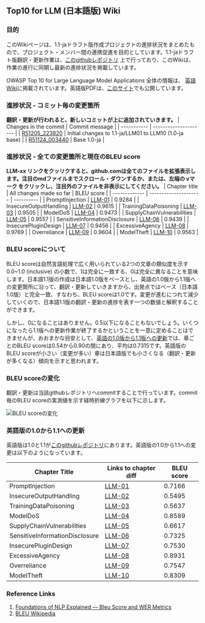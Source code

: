 ## Top10 for LLM (日本語版) Wiki

### 目的

このWikiページは、1.1-jaドラフト版作成プロジェクトの進捗状況をまとめたもので、プロジェクト・メンバー間の連携促進を目的としています。1.1-jaドラフト版翻訳・更新作業は、[このgithubレポジトリ](https://github.com/Setotet/Top10-for-LLM/tree/1.1-ja) 上で行っており、このWikiは、作業の進行に同期し最新の進捗状況を掲載しています。

OWASP Top 10 for Large Language Model Applications 全体の情報は、
[英語Wiki](https://owasp.org/www-project-top-10-for-large-language-model-applications/)に掲載されています。英語版PDFは、[このサイト](https://llmtop10.com/)でも公開しています。

### 進捗状況 - コミット毎の変更箇所

**翻訳・更新が行われると、新しいコミットが上に追加されていきます。**
| Changes in the commit | Commit message |
| ----------- | --------------------- |
| [R51205_223820](https://github.com/owasp-ja/Top10-for-LLM/commit/a86a0d5a6143aa1808aa78c3ac921f289f8f033f) | Initial changes to 1.1-ja/LLM01 to LLM10 (1.0-ja base) |
| [R51124_003440](https://github.com/owasp-ja/Top10-for-LLM/tree/1.1-ja/1.1-ja/1.0-ja_orig) | Base 1.0-ja |

### 進捗状況 - 全ての変更箇所と現在のBLEU score

**LLM-xx リンクをクッリクすると、github.comは全てのファイルを拡張表示します。注目のmdファイルまでスクロール・ダウンするか、または、左端の vマーク をクリックし、注目外のファイルを非表示にしてください。**
| Chapter title | All changes made so far | BLEU score |
| ------------- | --------------------- | ---------- |
| PromptInjection | [LLM-01](https://github.com/owasp-ja/Top10-for-LLM/compare/a86a0d5a6143aa1808aa78c3ac921f289f8f033f...main?diff=split) | 0.9284 |
| InsecureOutputHandling | [LLM-02](https://github.com/owasp-ja/Top10-for-LLM/compare/a86a0d5a6143aa1808aa78c3ac921f289f8f033f...main?diff=split) | 0.9615 |
| TrainingDataPoisoning | [LLM-03](https://github.com/owasp-ja/Top10-for-LLM/compare/a86a0d5a6143aa1808aa78c3ac921f289f8f033f...main?diff=split) | 0.9505 |
| ModelDoS | [LLM-04](https://github.com/owasp-ja/Top10-for-LLM/compare/a86a0d5a6143aa1808aa78c3ac921f289f8f033f...main?diff=split) | 0.9473 |
| SupplyChainVulnerabilities | [LLM-05](https://github.com/owasp-ja/Top10-for-LLM/compare/a86a0d5a6143aa1808aa78c3ac921f289f8f033f...main?diff=split) | 0.9557 |
| SensitiveInformationDisclosure | [LLM-06](https://github.com/owasp-ja/Top10-for-LLM/compare/a86a0d5a6143aa1808aa78c3ac921f289f8f033f...main?diff=split) | 0.9439 |
| InsecurePluginDesign | [LLM-07](https://github.com/owasp-ja/Top10-for-LLM/compare/a86a0d5a6143aa1808aa78c3ac921f289f8f033f...main?diff=split) | 0.9456 |
| ExcessiveAgency | [LLM-08](https://github.com/owasp-ja/Top10-for-LLM/compare/a86a0d5a6143aa1808aa78c3ac921f289f8f033f...main?diff=split) | 0.9769 |
| Overreliance | [LLM-09](https://github.com/owasp-ja/Top10-for-LLM/compare/a86a0d5a6143aa1808aa78c3ac921f289f8f033f...main?diff=split) | 0.9604 |
| ModelTheft | [LLM-10](https://github.com/owasp-ja/Top10-for-LLM/compare/a86a0d5a6143aa1808aa78c3ac921f289f8f033f...main?diff=split) | 0.9563 |

### BLEU scoreについて

BLEU scoreは自然言語処理で広く用いられている2つの文章の類似度を示す 0.0~1.0 (inclusive) の小数で、1は完全に一致する、0は完全に異なることを意味します。日本語1.1版の作成は日本語1.0版をベースとし、英語の1.0版から1.1版への変更箇所に沿って、翻訳・更新していきますから、出発点ではベース（日本語1.0版）と完全一致、すなわち、BLEU scoreは1.0です。変更が進むにつれて減少していくので、日本語1.1版の翻訳・更新の進捗を表す一つの数値と解釈することができます。

しかし、0になることはありません。0.5以下になることもないでしょう。いくつになったら1.1版への更新作業が終了するかということを一意に定めることはできませんが、おおまかな目安として、[英語の1.0版から1.1版への更新](#英語版の10から11への更新)では、章ごとのBLEU scoreは0.54から0.90の間にあり、平均は0.7315です。英語版のBLEU scoreが小さい（変更が多い）章は日本語版でも小さくなる（翻訳・更新が多くなる）傾向を示すと思われます。

### BLEU scoreの変化

翻訳・更新は当該githubレポジトリへcommitすることで行っています。commit毎のBLEU scoreの実測値を示す経時折線グラフを以下に示します。

![BLEU scoreの変化](https://github.com/owasp-ja/Top10-for-LLM/tree/main/1.1-ja/assets/images/BLEU_Score.png)

### 英語版の1.0から1.1への更新

英語版は1.0と1.1が[このgithubレポジトリ](https://github.com/OWASP/www-project-top-10-for-large-language-model-applications)にあります。英語版の1.0から1.1への変更は以下のようになっています。

| Chapter Title | Links to chapter diff | BLEU score |
| ------------- | --------------------- | ---------- |
| PromptInjection | [LLM-01](https://github.com/talesh/llm_top_ten_diffs/commit/f1ffe5cf96833fb15a585277996fd2cc05401396) | 0.7166 |
| InsecureOutputHandling | [LLM-02](https://github.com/talesh/llm_top_ten_diffs/commit/015539a321537a77cff3d5210b01b9d23ccba1d0) | 0.5495 |
| TrainingDataPoisoning | [LLM-03](https://github.com/talesh/llm_top_ten_diffs/commit/c1fa2664bf3dc078c458861fd45ac37d30953d00) | 0.5637 |
| ModelDoS | [LLM-04](https://github.com/talesh/llm_top_ten_diffs/commit/3d67a52b5d6962fb12ab9fbb4714ebdd2914f3b4) | 0.8589 |
| SupplyChainVulnerabilities | [LLM-05](https://github.com/talesh/llm_top_ten_diffs/commit/ff8f66336df56d27371c31da49c329f76937de13) | 0.6617 |
| SensitiveInformationDisclosure | [LLM-06](https://github.com/talesh/llm_top_ten_diffs/commit/96826c14f0fcf9ac0b8d85229349377eae9e27ff) | 0.7325 |
| InsecurePluginDesign | [LLM-07](https://github.com/talesh/llm_top_ten_diffs/commit/3742a4a4a246a3fec61dd110ec9ba921ff968d4f) | 0.7530 |
| ExcessiveAgency | [LLM-08](https://github.com/talesh/llm_top_ten_diffs/commit/9d0d60ecdf7901546b6c39e04618dcba22fafda9) | 0.8931 |
| Overreliance | [LLM-09](https://github.com/talesh/llm_top_ten_diffs/commit/3800d56c741d0c0df0759be36dbdfe50288e0b90) | 0.7547 |
| ModelTheft | [LLM-10](https://github.com/talesh/llm_top_ten_diffs/commit/6a2f97f85ccc20059f32e72535a2ee3bf6e94454) | 0.8309 |

### Reference Links

1. [Foundations of NLP Explained — Bleu Score and WER Metrics](https://towardsdatascience.com/foundations-of-nlp-explained-bleu-score-and-wer-metrics-1a5ba06d812b)
1. [BLEU Wikipedia](https://en.wikipedia.org/wiki/BLEU)

